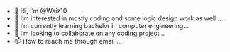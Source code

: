 - 👋 Hi, I’m @Waiz10
- 👀 I’m interested in mostly coding and some logic design work as well ...
- 🌱 I’m currently learning bachelor in computer engineering...
- 💞️ I’m looking to collaborate on any coding project...
- 📫 How to reach me  through email ...

<!---
Waiz10/Waiz10 is a ✨ special ✨ repository because its `README.md` (this file) appears on your GitHub profile.
You can click the Preview link to take a look at your changes.
--->
